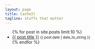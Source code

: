 ```yaml
---
layout: page
title: CacheIt
tagline: stuffs that matter
---
```


<nav>
<ul class="posts">
        {% for post in site.posts limit:10 %}
        <li class="article-link">
        <a href="{{ post.url }}" class="h3">{{ post.title }}</a>
        <small>
                <date>{{ post.date | date_to_string }}</date>
        </small>
        </li>
        {% endfor %}
</ul>
</nav>

